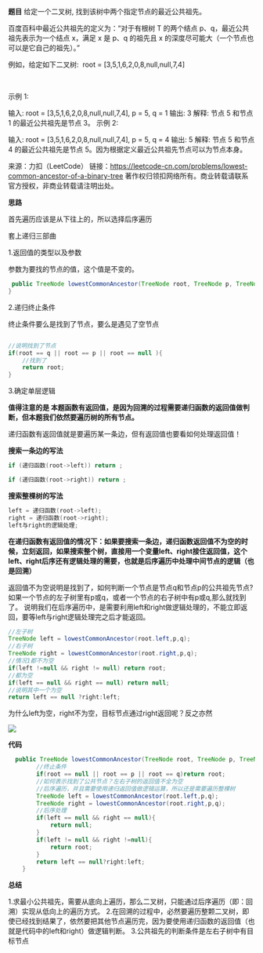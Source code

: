 

**题目**
给定一个二叉树, 找到该树中两个指定节点的最近公共祖先。

百度百科中最近公共祖先的定义为：“对于有根树 T 的两个结点 p、q，最近公共祖先表示为一个结点 x，满足 x 是 p、q 的祖先且 x 的深度尽可能大（一个节点也可以是它自己的祖先）。”

例如，给定如下二叉树:  root = [3,5,1,6,2,0,8,null,null,7,4]



 

示例 1:

输入: root = [3,5,1,6,2,0,8,null,null,7,4], p = 5, q = 1
输出: 3
解释: 节点 5 和节点 1 的最近公共祖先是节点 3。
示例 2:

输入: root = [3,5,1,6,2,0,8,null,null,7,4], p = 5, q = 4
输出: 5
解释: 节点 5 和节点 4 的最近公共祖先是节点 5。因为根据定义最近公共祖先节点可以为节点本身。

来源：力扣（LeetCode）
链接：https://leetcode-cn.com/problems/lowest-common-ancestor-of-a-binary-tree
著作权归领扣网络所有。商业转载请联系官方授权，非商业转载请注明出处。

**思路**

首先遍历应该是从下往上的，所以选择后序遍历

套上递归三部曲

1.返回值的类型以及参数

参数为要找的节点的值，这个值是不变的。

```JAVA
 public TreeNode lowestCommonAncestor(TreeNode root, TreeNode p, TreeNode q) {
}
```

2.递归终止条件

终止条件要么是找到了节点，要么是遇见了空节点

```Java

//说明找到了节点
if(root == q || root == p || root == null ){
    //找到了
    return root;
}
```

3.确定单层逻辑

**值得注意的是 本题函数有返回值，是因为回溯的过程需要递归函数的返回值做判断，但本题我们依然要遍历树的所有节点。**

递归函数有返回值就是要遍历某一条边，但有返回值也要看如何处理返回值！

**搜索一条边的写法**

```Java
if (递归函数(root->left)) return ;

if (递归函数(root->right)) return ;
```

**搜索整棵树的写法**

```Java
left = 递归函数(root->left);
right = 递归函数(root->right);
left与right的逻辑处理;
```

**在递归函数有返回值的情况下：如果要搜索一条边，递归函数返回值不为空的时候，立刻返回，如果搜索整个树，直接用一个变量left、right接住返回值，这个left、right后序还有逻辑处理的需要，也就是后序遍历中处理中间节点的逻辑（也是回溯）**

返回值不为空说明是找到了，如何判断一个节点是节点q和节点p的公共祖先节点?
如果一个节点的左子树里有p或q，或者一个节点的右子树中有p或q,那么就找到了。
说明我们在后序遍历中，是需要利用left和right做逻辑处理的，不能立即返回，要等left与right逻辑处理完之后才能返回。

```JAVA
//左子树
TreeNode left = lowestCommonAncestor(root.left,p,q);
//右子树
TreeNode right = lowestCommonAncestor(root.right,p,q);
//情况1都不为空
if(left !=null && right != null) return root;
//都为空
if(left == null && right == null) return null;
//说明其中一个为空
return left == null ?right:left;
```

为什么left为空，right不为空，目标节点通过right返回呢？反之亦然

<img src = "https://raw.githubusercontent.com/Rananie/imgs_rananie/master/algorithm/basic/236.png?token=AHTYULH7IRXYOFVRCT57AYS74LV2A">

**代码**

```JAVA
  public TreeNode lowestCommonAncestor(TreeNode root, TreeNode p, TreeNode q) {
        //终止条件
        if(root == null || root == p || root == q)return root;
        //如何表示找到了公共节点？左右子树的返回值不全为空
        //后序遍历，并且需要使用递归返回值做逻辑运算，所以还是需要遍历整棵树
        TreeNode left = lowestCommonAncestor(root.left,p,q);
        TreeNode right = lowestCommonAncestor(root.right,p,q);  
        //后序处理
        if(left == null && right == null){
            return null;
        }
        if(left != null && right !=null){
            return root;
        }
        return left == null?right:left;
    }
```

**总结**

1.求最小公共祖先，需要从底向上遍历，那么二叉树，只能通过后序遍历（即：回溯）实现从低向上的遍历方式。
2.在回溯的过程中，必然要遍历整颗二叉树，即使已经找到结果了，依然要把其他节点遍历完，因为要使用递归函数的返回值（也就是代码中的left和right）做逻辑判断。
3.公共祖先的判断条件是左右子树中有目标节点

